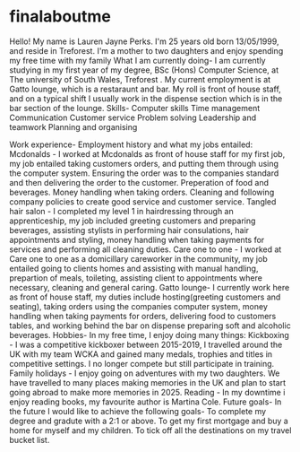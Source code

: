 # finalaboutme
Hello! My name is Lauren Jayne Perks. I'm 25 years old born 13/05/1999, and reside in Treforest. I'm a mother to two daughters and enjoy spending my free time with my family What I am currently doing- I am currently studying in my first year of my degree, BSc (Hons) Computer Science, at The university of South Wales, Treforest . My current employment is at Gatto lounge, which is a restaraunt and bar. My roll is front of house staff, and on a typical shift I usually work in the dispense section which is in the bar section of the lounge. Skills- Computer skills Time management Communication Customer service Problem solving Leadership and teamwork Planning and organising

Work experience- Employment history and what my jobs entailed: Mcdonalds - I worked at Mcdonalds as front of house staff for my first job, my job entailed taking customers orders, and putting them through using the computer system. Ensuring the order was to the companies standard and then delivering the order to the customer. Preperation of food and beverages. Money handling when taking orders. Cleaning and following company policies to create good service and customer service. Tangled hair salon - I completed my level 1 in hairdressing through an apprenticeship, my job included greeting customers and preparing beverages, assisting stylists in performing hair consulations, hair appointments and styling, money handling when taking payments for services and performing all cleaning duties. Care one to one - I worked at Care one to one as a domicillary careworker in the community, my job entailed going to clients homes and assisting with manual handling, prepartion of meals, toileting, assisting client to appointments where necessary, cleaning and general caring. Gatto lounge- I currently work here as front of house staff, my duties include hosting(greeting customers and seating), taking orders using the companies computer system, money handling when taking payments for orders, delivering food to customers tables, and working behind the bar on dispense preparing soft and alcoholic beverages. Hobbies- In my free time, I enjoy doing many things: Kickboxing - I was a competitive kickboxer between 2015-2019, I travelled around the UK with my team WCKA and gained many medals, trophies and titles in competitive settings. I no longer compete but still participate in training. Family holidays - I enjoy going on adventures with my two daughters. We have travelled to many places making memories in the UK and plan to start going abroad to make more memories in 2025. Reading - In my downtime i enjoy reading books, my favourite author is Martina Cole. Future goals- In the future I would like to achieve the following goals- To complete my degree and gradute with a 2:1 or above. To get my first mortgage and buy a home for myself and my children. To tick off all the destinations on my travel bucket list.
